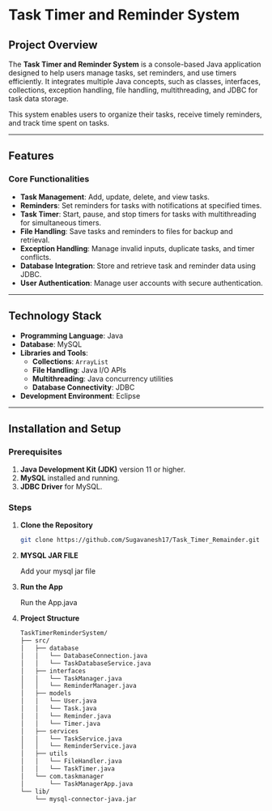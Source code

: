 # **Task Timer and Reminder System**

## **Project Overview**

The **Task Timer and Reminder System** is a console-based Java application designed to help users manage tasks, set reminders, and use timers efficiently. It integrates multiple Java concepts, such as classes, interfaces, collections, exception handling, file handling, multithreading, and JDBC for task data storage.  

This system enables users to organize their tasks, receive timely reminders, and track time spent on tasks.

---

## **Features**

### **Core Functionalities**
- **Task Management**: Add, update, delete, and view tasks.
- **Reminders**: Set reminders for tasks with notifications at specified times.
- **Task Timer**: Start, pause, and stop timers for tasks with multithreading for simultaneous timers.
- **File Handling**: Save tasks and reminders to files for backup and retrieval.
- **Exception Handling**: Manage invalid inputs, duplicate tasks, and timer conflicts.
- **Database Integration**: Store and retrieve task and reminder data using JDBC.
- **User Authentication**: Manage user accounts with secure authentication.

---

## **Technology Stack**

- **Programming Language**: Java
- **Database**: MySQL
- **Libraries and Tools**:
  - **Collections**: `ArrayList`
  - **File Handling**: Java I/O APIs
  - **Multithreading**: Java concurrency utilities
  - **Database Connectivity**: JDBC
- **Development Environment**: Eclipse 

---

## **Installation and Setup**

### **Prerequisites**
1. **Java Development Kit (JDK)** version 11 or higher.
2. **MySQL** installed and running.
3. **JDBC Driver** for MySQL.

### **Steps**
1. **Clone the Repository**
   ```bash
   git clone https://github.com/Sugavanesh17/Task_Timer_Remainder.git

2. **MYSQL JAR FILE**

    Add your mysql jar file 

3. **Run the App**
   
     Run the App.java

4. **Project Structure**
    ```bash
    TaskTimerReminderSystem/
    ├── src/
    │   ├── database 
    │   │   └── DatabaseConnection.java
    │   │   └── TaskDatabaseService.java 
    │   ├── interfaces 
    │   │   └── TaskManager.java
    │   │   └── ReminderManager.java
    │   ├── models 
    │   │   └── User.java
    │   │   └── Task.java
    │   │   └── Reminder.java
    │   │   └── Timer.java
    │   ├── services 
    │   │   └── TaskService.java
    │   │   └── ReminderService.java
    │   ├── utils 
    │   │   └── FileHandler.java
    │   │   └── TaskTimer.java
    │   └── com.taskmanager
    │       └── TaskManagerApp.java
    └── lib/
        └── mysql-connector-java.jar

    
